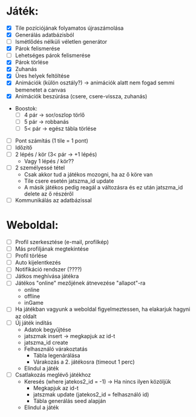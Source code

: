 # Játék:
- [x] Tile pozíciójának folyamatos újraszámolása
- [x] Generálás adatbázisból
- [ ] Ismétlődés nélküli véletlen generátor
- [x] Párok felismerése
- [ ] Lehetséges párok felismerése
- [x] Párok törlése
- [x] Zuhanás
- [x] Üres helyek feltöltése
- [x] Animációk (külön osztály?) -> animációk alatt nem fogad semmi bemenetet a canvas
- [x] Animációk beszúrása (csere, csere-vissza, zuhanás)
- Boostok:
    - [ ] 4 pár -> sor/oszlop törlő
    - [ ] 5 pár -> robbanás
    - [ ] 5< pár -> egész tábla törlése
- [ ] Pont számítás (1 tile = 1 pont)
- [ ] Időzítő
- [ ] 2 lépés / kör (3< pár -> +1 lépés)
    - Vagy 1 lépés / kör??
- [ ] 2 személyessé tétel
    - Csak akkor tud a játékos mozogni, ha az ő köre van
    - Tile csere esetén jatszma_id update
    - A másik játékos pedig reagál a változásra és ez után jatszma_id delete az ő részéről
- [ ] Kommunikálás az adatbázissal

# Weboldal: 
- [ ] Profil szerkesztése (e-mail, profilkép)
- [ ] Más profiljának megtekintése
- [ ] Profil törlése
- [ ] Auto kijelentkezés
- [ ] Notifikáció rendszer (????)
- [ ] Játkos meghívása játékra
- [ ] Játékos "online" mezőjének átnevezése "allapot"-ra
    - online
    - offline
    - inGame
- [ ] Ha játékban vagyunk a weboldal figyelmeztessen, ha elakarjuk hagyni az oldalt
- [ ] Új játék indítás
    - Adatok begyűjtése
    - jatszmak insert -> megkapjuk az id-t
    - jatszma_id create
    - Felhasználó várakoztatás
        - Tábla legenárálása
        - Várakozás a 2. játékosra (timeout 1 perc)
    - Elindul a játék
- [ ] Csatlakozás meglévő játékhoz
    - Keresés (where jatekos2_id = -1) -> Ha nincs ilyen közöljük
        - Megkapjuk az id-t
        - jatszmak update (jatekos2_id = felhasználó id)
        - Tábla generálás seed alapján
    - Elindul a játék